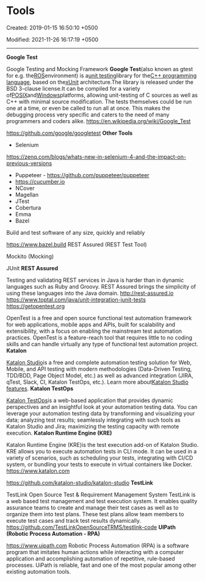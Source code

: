 # Tools

Created: 2019-01-15 16:50:10 +0500

Modified: 2021-11-26 16:17:19 +0500

---

**Google Test**

Google Testing and Mocking Framework
**Google Test**(also known as gtest for e.g. the[ROS](https://en.wikipedia.org/wiki/Robot_Operating_System)environment) is a[unit testing](https://en.wikipedia.org/wiki/Unit_testing)library for the[C++ programming language](https://en.wikipedia.org/wiki/C%2B%2B), based on the[xUnit](https://en.wikipedia.org/wiki/XUnit) architecture.The library is released under the BSD 3-clause license.It can be compiled for a variety of[POSIX](https://en.wikipedia.org/wiki/POSIX)and[Windows](https://en.wikipedia.org/wiki/Microsoft_Windows)platforms, allowing unit-testing of C sources as well as C++ with minimal source modification. The tests themselves could be run one at a time, or even be called to run all at once. This makes the debugging process very specific and caters to the need of many programmers and coders alike.
<https://en.wikipedia.org/wiki/Google_Test>

<https://github.com/google/googletest>
**Other Tools**
-   Selenium

<https://zenq.com/blogs/whats-new-in-selenium-4-and-the-impact-on-previous-versions>
-   Puppeteer - <https://github.com/puppeteer/puppeteer>
-   <https://cucumber.io>
-   NCover
-   Magellan
-   JTest
-   Cobertura
-   Emma
-   Bazel

Build and test software of any size, quickly and reliably

<https://www.bazel.build>
REST Assured (REST Test Tool)

Mockito (Mocking)

JUnit
**REST Assured**

Testing and validating REST services in Java is harder than in dynamic languages such as Ruby and Groovy. REST Assured brings the simplicity of using these languages into the Java domain.
<http://rest-assured.io>
<https://www.toptal.com/java/unit-integration-junit-tests>
<https://getopentest.org>

OpenTest is a free and open source functional test automation framework for web applications, mobile apps and APIs, built for scalability and extensibility, with a focus on enabling the mainstream test automation practices. OpenTest is a feature-reach tool that requires little to no coding skills and can handle virtually any type of functional test automation project.
**Katalon**

[Katalon Studio](https://www.katalon.com)is a free and complete automation testing solution for Web, Mobile, and API testing with modern methodologies (Data-Driven Testing, TDD/BDD, Page Object Model, etc.) as well as advanced integration (JIRA, qTest, Slack, CI, Katalon TestOps, etc.). Learn more about[Katalon Studio features](https://www.katalon.com/features/).
**Katalon TestOps**

[Katalon TestOps](https://analytics.katalon.com)is a web-based application that provides dynamic perspectives and an insightful look at your automation testing data. You can leverage your automation testing data by transforming and visualizing your data; analyzing test results; seamlessly integrating with such tools as Katalon Studio and Jira; maximizing the testing capacity with remote execution.
**Katalon Runtime Engine (KRE)**

Katalon Runtime Engine (KRE)is the test execution add-on of Katalon Studio. KRE allows you to execute automation tests in CLI mode. It can be used in a variety of scenarios, such as scheduling your tests, integrating with CI/CD system, or bundling your tests to execute in virtual containers like Docker.
<https://www.katalon.com>

<https://github.com/katalon-studio/katalon-studio>
**TestLink**

TestLink Open Source Test & Requirement Management System
TestLink is a web based test management and test execution system. It enables quality assurance teams to create and manage their test cases as well as to organize them into test plans. These test plans allow team members to execute test cases and track test results dynamically.
<https://github.com/TestLinkOpenSourceTRMS/testlink-code>
**UIPath (Robotic Process Automation - RPA)**

<https://www.uipath.com>
Robotic Process Automation (RPA) is a software program that imitates human actions while interacting with a computer application and accomplishing automation of repetitive, rule-based processes. UiPath is reliable, fast and one of the most popular among other existing automation tools.

